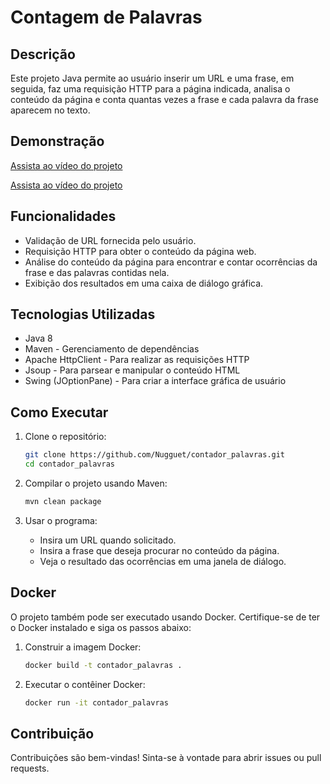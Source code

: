# Contagem de Palavras

## Descrição

Este projeto Java permite ao usuário inserir um URL e uma frase, em seguida, faz uma requisição HTTP para a página indicada, analisa o conteúdo da página e conta quantas vezes a frase e cada palavra da frase aparecem no texto.

## Demonstração

[Assista ao vídeo do projeto](https://www.youtube.com/watch?v=j4kesxWtHbQ)

[Assista ao vídeo do projeto](https://github.com/user-attachments/assets/b1620fd1-9955-4aab-a904-ace5468511a7)

## Funcionalidades

- Validação de URL fornecida pelo usuário.
- Requisição HTTP para obter o conteúdo da página web.
- Análise do conteúdo da página para encontrar e contar ocorrências da frase e das palavras contidas nela.
- Exibição dos resultados em uma caixa de diálogo gráfica.

## Tecnologias Utilizadas

- Java 8
- Maven - Gerenciamento de dependências
- Apache HttpClient - Para realizar as requisições HTTP
- Jsoup - Para parsear e manipular o conteúdo HTML
- Swing (JOptionPane) - Para criar a interface gráfica de usuário

## Como Executar

1. Clone o repositório:

    ```bash
    git clone https://github.com/Nugguet/contador_palavras.git
    cd contador_palavras
    ```

2. Compilar o projeto usando Maven:

    ```bash
    mvn clean package
    ```

3. Usar o programa:
   - Insira um URL quando solicitado.
   - Insira a frase que deseja procurar no conteúdo da página.
   - Veja o resultado das ocorrências em uma janela de diálogo.

## Docker

O projeto também pode ser executado usando Docker. Certifique-se de ter o Docker instalado e siga os passos abaixo:

1. Construir a imagem Docker:

    ```bash
    docker build -t contador_palavras .
    ```

2. Executar o contêiner Docker:

    ```bash
    docker run -it contador_palavras
    ```

## Contribuição

Contribuições são bem-vindas! Sinta-se à vontade para abrir issues ou pull requests.
